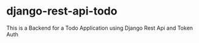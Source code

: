 # django-rest-api-todo
 This is a Backend for a Todo Application using Django Rest Api and Token Auth
